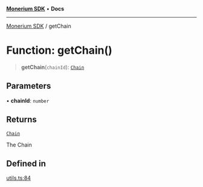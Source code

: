 [**Monerium SDK**](../README.md) • **Docs**

---

[Monerium SDK](../README.md) / getChain

# Function: getChain()

> **getChain**(`chainId`): [`Chain`](../type-aliases/Chain.md)

## Parameters

• **chainId**: `number`

## Returns

[`Chain`](../type-aliases/Chain.md)

The Chain

## Defined in

[utils.ts:84](https://github.com/monerium/js-monorepo/blob/daf0515eb0b1bfcdd9bd49ef605447668fdb0f6a/packages/sdk/src/utils.ts#L84)
